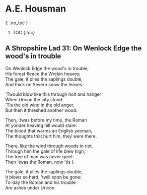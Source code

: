 # A.E. Housman
{: .no_toc }

1. TOC
{:toc}

## A Shropshire Lad 31: On Wenlock Edge the wood's in trouble

On Wenlock Edge the wood's in trouble;  
      His forest fleece the Wrekin heaves;  
The gale, it plies the saplings double,  
      And thick on Severn snow the leaves.

'Twould blow like this through holt and hanger  
      When Uricon the city stood:  
'Tis the old wind in the old anger,  
      But then it threshed another wood.

Then, 'twas before my time, the Roman   
      At yonder heaving hill would stare:  
The blood that warms an English yeoman,  
      The thoughts that hurt him, they were there.  

There, like the wind through woods in riot,  
      Through him the gale of life blew high;  
The tree of man was never quiet:  
      Then 'twas the Roman, now 'tis I.

The gale, it plies the saplings double,  
      It blows so hard, 'twill soon be gone:  
To-day the Roman and his trouble  
      Are ashes under Uricon.
